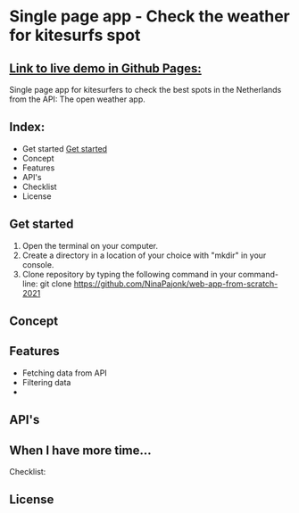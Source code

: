 <!-- # Web App From Scratch @cmda-minor-web 2020 - 2021

In this course you will learn to build a web application without frameworks or unnecessary libraries, but with vanilla HTML, CSS & JavaScript as much as possible. The end result is a modular, single page web app (SPA). Data will be retrieved from an external API of your choice, manipulated and finally shown in the UI of the App. You will learn different ways to structure code and develop your own coding style. With the gained knowledge you will be able to build interactive prototypes, based on real data. Also you will gain a better understanding of how API's, frameworks and libraries work.

## Learning goals

* _You can add structure to your code by applying patterns. You can defend the choice for the chosen patterns_
* _You can retrieve data, manipulate it and dynamically convert it to html elements using templating_
* _You understand how you can work with an external API using asynchronous code_
* _You understand how you can manage state in your application and you inform the user of state where necessary_

[Rubric](https://docs.google.com/spreadsheets/d/1vJJ4EhIqkefWj1nWFp0Pnvy1Kld-S2V3qwZgC6XQO0c/edit?usp=sharing), with learning goals
[Overall plaaning](https://teams.microsoft.com/l/file/95EAEC95-4AB8-4E62-A810-2445969460B6?tenantId=0907bb1e-21fc-476f-8843-02d09ceb59a7&fileType=xlsx&objectUrl=https%3A%2F%2Ficthva.sharepoint.com%2Fsites%2FFDMCI_EDU__CMD20_21_Minor_Web_5i7j73jt%2FShared%20Documents%2F02%20-%20Web%20App%20From%20Scratch%2FWAFS%202021%20Planning.xlsx&baseUrl=https%3A%2F%2Ficthva.sharepoint.com%2Fsites%2FFDMCI_EDU__CMD20_21_Minor_Web_5i7j73jt&serviceName=teams&threadId=19:9bd8abc7b32c4e0196ddbaae12cf8e79@thread.tacv2&groupId=5d001f9a-0a4b-4768-92b1-0f1768328ba3)

## Program

### Week 1 - Hello API 🐒

Goal: Retrieve data from an API and render it in an overview page.

[Excercises](https://github.com/cmda-minor-web/web-app-from-scratch-2021/blob/master/course/week-1.md)

[Slides](https://docs.google.com/presentation/d/1hXfgIhBzJ2QXDmpKpMcx7G-a9R_fVrcPdeOyM3G0I00/edit?usp=sharing)

### Week 2 - Design and Refactor 🛠

Goal: Design the web app. Add routes and states. Split code into modules. Rendering detail page.

[Excercises](https://github.com/cmda-minor-web/web-app-from-scratch-2021/blob/master/course/week-2.md)

[Slides](https://docs.google.com/presentation/d/1ycANqFk9LtrZCBJF2TyQ1c_bejjEctSlb-52xbK_P1g/edit?usp=sharing)

### Week 3 - Wrapping up 🎁

Goal:
Manipulate data. Reflect on end result

[Excercises](https://github.com/cmda-minor-web/web-app-from-scratch-2021/blob/master/course/week-3.md)

[Slides](https://docs.google.com/presentation/d/1yZi-ODpENKHMr0-kpKmnCI6dGSgXS9oeLxMXCJnieic/edit?usp=sharing)

## Best Practices
All work during this course will be tested against our [Best Practices for JavaScript](https://github.com/cmda-minor-web/best-practices/blob/master/javascript.md). --> 

# Single page app - Check the weather for kitesurfs spot
## [Link to live demo in Github Pages:](https://ninapajonk.github.io/web-app-from-scratch-2021/)

Single page app for kitesurfers to check the best spots in the Netherlands from the API: The open weather app.
<!-- ☝️ replace this description with a description of your own work
 -->

 <!-- Add a nice poster image here at the end of the week, showing off your shiny frontend 📸 -->
## Index:
* Get started [Get started](#Get-started)
* Concept
* Features
* API's
* Checklist
* License

## Get started

1. Open the terminal on your computer.
2. Create a directory in a location of your choice with "mkdir" in your console.
3. Clone repository by typing the following command in your command-line:
git clone https://github.com/NinaPajonk/web-app-from-scratch-2021


## Concept


<!-- How about a section that describes how to install this project? 🤓 -->

## Features
* Fetching data from API
* Filtering data
* 

## API's

<!-- What external data source is featured in your project and what are its properties 🌠 -->
## When I have more time...
Checklist:
<!-- Maybe a checklist of done stuff and stuff still on your wishlist? ✅ -->

## License

<!-- How about a license here? 📜 (or is it a licence?) 🤷 -->
